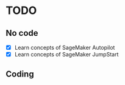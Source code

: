 # TODO

## No code
- [x] Learn concepts of SageMaker Autopilot
- [x] Learn concepts of SageMaker JumpStart

## Coding